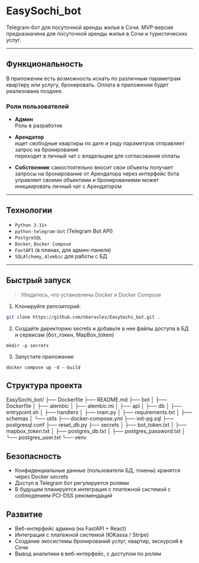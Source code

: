 #  EasySochi_bot

Telegram-бот для посуточной аренды жилья в Сочи. MVP-версия предназначена для посуточной аренды жилья в Сочи и туристических услуг.


---

##  Функциональность
В приложении есть возможность искать по различным параметрам квартиру или услугу,
бронировать. Оплата в приложении будет реализована позднее.
###  Роли пользователей

- **Админ**  
   Роль в разработке

- **Арендатор**  
   ищет свободные квартиры по дате и ряду параметров
   отправляет запрос на бронирование  
   переходит в личный чат с владельцем для согласования оплаты

- **Собственник** 
   самостоятельно вносит свои объекты
   получает запросы на бронирование от Арендатора
   через интерфейс бота управляет своими объектами и бронированиями
   может инициировать личный чат с Арендатором

---

##  Технологии

- `Python 3.11+`
- `python-telegram-bot` (Telegram Bot API)
- `PostgreSQL`
- `Docker`, `Docker Compose`
- `FastAPI` (в планах, для админ-панели)
- `SQLAlchemy`, `Alembic` для работы с БД


---

##  Быстрый запуск

> Убедитесь, что установлены Docker и Docker Compose

1. Клонируйте репозиторий:
```bash
git clone https://github.com/nboravlev/EasySochi_bot.git .
```
2. Создайте директорию secrets и добавьте в нее файлы доступа в БД и сервисам (бот_токен, MapBox_token)
```
mkdir -p secrets

```
3. Запустите приложение

```
docker compose up -d --build
```

## Структура проекта


EasySochi_bot/
├── Dockerfile
├── README.md
├── bot
│   ├── Dockerfile
│   ├── alembic
│   ├── alembic.ini
│   ├── api
│   ├── db
│   ├── entrypoint.sh
│   ├── handlers
│   ├── main.py
│   ├── requirements.txt
│   ├── schemas
│   └── utils
├── docker-compose.yml
├── init-pg.sql
├── postgresql.conf
├── reset_db.py
├── secrets
│   ├── bot_token.txt
│   ├── mapbox_token.txt
│   ├── postgres_db.txt
│   ├── postgres_password.txt
│   └── postgres_user.txt
└── venv


## Безопасность
 * Конфиденциальные данные (пользователи БД, токены) хранятся через Docker secrets
 * Доступ в Telegram бот регулируется ролями
 * В будущем планируется интеграция с платежной системой с соблюдением PCI-DSS рекомендаций

## Развитие

 * Веб-интерфейс админа (на FastAPI + React)
 * Интеграция с платежной системой (ЮKassa / Stripe) 
 * Создание экосистемы бронирований услуг, квартир, экскурсий в Сочи
 * Вывод аналитики в веб-интерфейс, с доступом по ролям

